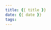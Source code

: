 ```yaml
---
title: {{ title }}
date: {{ date }}
tags:
---
```

<script type="text/javascript" src="/js/src/bai.js"></script>
